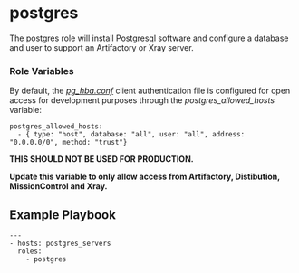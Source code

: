# postgres

The postgres role will install Postgresql software and configure a database and user to support an Artifactory or Xray
server.

### Role Variables

By default, the [_pg_hba.conf_](https://www.postgresql.org/docs/13/auth-pg-hba-conf.html) client authentication file is
configured for open access for development purposes through the _postgres_allowed_hosts_ variable:

```
postgres_allowed_hosts:
  - { type: "host", database: "all", user: "all", address: "0.0.0.0/0", method: "trust"}
```

**THIS SHOULD NOT BE USED FOR PRODUCTION.**

**Update this variable to only allow access from Artifactory, Distibution, MissionControl and Xray.**

## Example Playbook

```
---
- hosts: postgres_servers
  roles:
    - postgres
```
